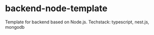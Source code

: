 # backend-node-template
Template for backend based on Node.js. Techstack: typescript, nest.js, mongodb

